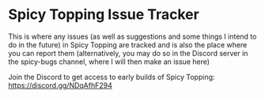 # Spicy Topping Issue Tracker
This is where any issues (as well as suggestions and some things I intend to do in the future) in Spicy Topping are tracked and is also the place where you can report them (alternatively, you may do so in the Discord server in the spicy-bugs channel, where I will then make an issue here)

Join the Discord to get access to early builds of Spicy Topping:
https://discord.gg/NDqAfhF294
